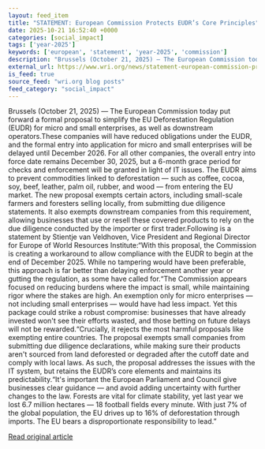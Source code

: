 ```yaml
---
layout: feed_item
title: "STATEMENT: European Commission Protects EUDR’s Core Principles"
date: 2025-10-21 16:52:40 +0000
categories: [social_impact]
tags: ['year-2025']
keywords: ['european', 'statement', 'year-2025', 'commission']
description: "Brussels (October 21, 2025) — The European Commission today put forward a formal proposal to simplify the EU Deforestation Regulation (EUDR) for micro and sm..."
external_url: https://www.wri.org/news/statement-european-commission-protects-eudrs-core-principles
is_feed: true
source_feed: "wri.org blog posts"
feed_category: "social_impact"
---
```


Brussels (October 21, 2025) — The European Commission today put forward a formal proposal to simplify the EU Deforestation Regulation (EUDR) for micro and small enterprises, as well as downstream operators.These companies will have reduced obligations under the EUDR, and the formal entry into application for micro and small enterprises will be delayed until December 2026. For all other companies, the overall entry into force date remains December 30, 2025, but a 6-month grace period for checks and enforcement will be granted in light of IT issues.&nbsp;The EUDR aims to prevent commodities linked to deforestation — such as coffee, cocoa, soy, beef, leather, palm oil, rubber, and wood — from entering the EU market. The new proposal exempts certain actors, including small-scale farmers and foresters selling locally, from submitting due diligence statements. It also exempts downstream companies from this requirement, allowing businesses that use or resell these covered products to rely on the due diligence conducted by the importer or first trader.Following is a statement by Stientje van Veldhoven, Vice President and Regional Director for Europe of World Resources Institute:“With this proposal, the Commission is creating a workaround to allow compliance with the EUDR to begin at the end of December 2025. While no tampering would have been preferable, this approach is far better than delaying enforcement another year or gutting the regulation, as some have called for.“The Commission appears focused on reducing burdens where the impact is small, while maintaining rigor where the stakes are high. An exemption only for micro enterprises — not including small enterprises — would have had less impact. Yet this package could strike a robust compromise: businesses that have already invested won't see their efforts wasted, and those betting on future delays will not be rewarded.“Crucially, it rejects the most harmful proposals like exempting entire countries. The proposal exempts small companies from submitting due diligence declarations, while making sure their products aren't sourced from land deforested or degraded after the cutoff date and comply with local laws. As such, the proposal addresses the issues with the IT system, but retains the EUDR’s core elements and maintains its predictability.“It's important the European Parliament and Council give businesses clear guidance — and avoid adding uncertainty with further changes to the law. Forests are vital for climate stability, yet last year we lost 6.7 million hectares — 18 football fields every minute. With just 7% of the global population, the EU drives up to 16% of deforestation through imports. The EU bears a disproportionate responsibility to lead.”

[Read original article](https://www.wri.org/news/statement-european-commission-protects-eudrs-core-principles)
